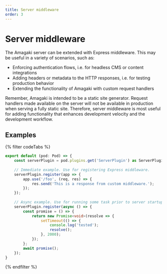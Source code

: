 ```yaml
---
title: Server middleware
order: 3
---
```

# Server middleware

The Amagaki server can be extended with Express middleware. This may be useful
in a variety of scenarios, such as:

- Enforcing authentication flows, i.e. for headless CMS or content integrations
- Adding headers or metadata to the HTTP responses, i.e. for testing production
  behavior
- Extending the functionality of Amagaki with custom request handlers

Remember, Amagaki is intended to be a static site generator. Request handlers
made available on the server will not be available in production when serving a
fully static site. Therefore, server middleware is most useful for adding
functionality that enhances development velocity and the development workflow.

## Examples

{% filter codeTabs %}
```typescript:title=amagaki.ts
export default (pod: Pod) => {
    const serverPlugin = pod.plugins.get('ServerPlugin') as ServerPlugin;
 
    // Immediate example. Use for registering Express middleware.
    serverPlugin.register(app => {
        app.use('/foo', (req, res) => {
            res.send('This is a response from custom middleware.');
        });
    });
 
    // Async example. Use for running some task prior to server startup.
    serverPlugin.register(async () => {
        const promise = () => {
            return new Promise<void>(resolve => {
                setTimeout(() => {
                    console.log('tested');
                    resolve();
                }, 2000);
            });
        };
        await promise();
    });
}
```
{% endfilter %}
